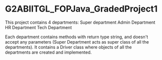 # G2ABIITGL_FOPJava_GradedProject1
This project contains 4 departments: Super department Admin Department HR Department Tech Department

Each department contains methods with return type string, and doesn't accept any parameters (Super Department acts as super class of all the departments). It contains a Driver class where objects of all the departments are created and implemented.

